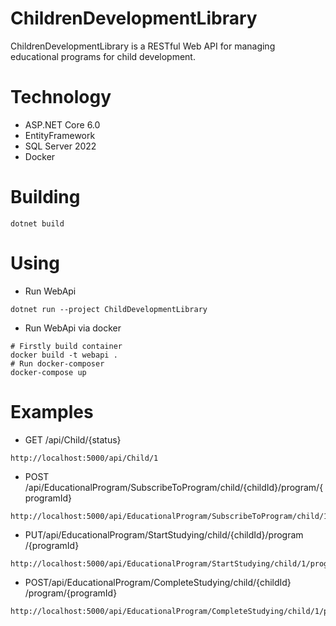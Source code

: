 # ChildrenDevelopmentLibrary
ChildrenDevelopmentLibrary is a RESTful Web API  for managing educational programs for child development. 
# Technology
- ASP.NET Core 6.0
- EntityFramework
- SQL Server 2022
- Docker

# Building 
```
dotnet build
```
# Using
- Run WebApi
```
dotnet run --project ChildDevelopmentLibrary
```
- Run WebApi via docker
```
# Firstly build container
docker build -t webapi .
# Run docker-composer
docker-compose up
```
# Examples
- GET /api/Child/{status}
```
http://localhost:5000/api/Child/1
```
- POST /api/EducationalProgram/SubscribeToProgram/child/{childId}/program/{programId}
```
http://localhost:5000/api/EducationalProgram/SubscribeToProgram/child/1/program/1
```
- PUT ​/api​/EducationalProgram​/StartStudying​/child​/{childId}​/program​/{programId}
```
http://localhost:5000/api/EducationalProgram/StartStudying/child/1/program/1
```
- POST ​/api​/EducationalProgram​/CompleteStudying​/child​/{childId}​/program​/{programId}
```
http://localhost:5000/api/EducationalProgram/CompleteStudying/child/1/program/1
```